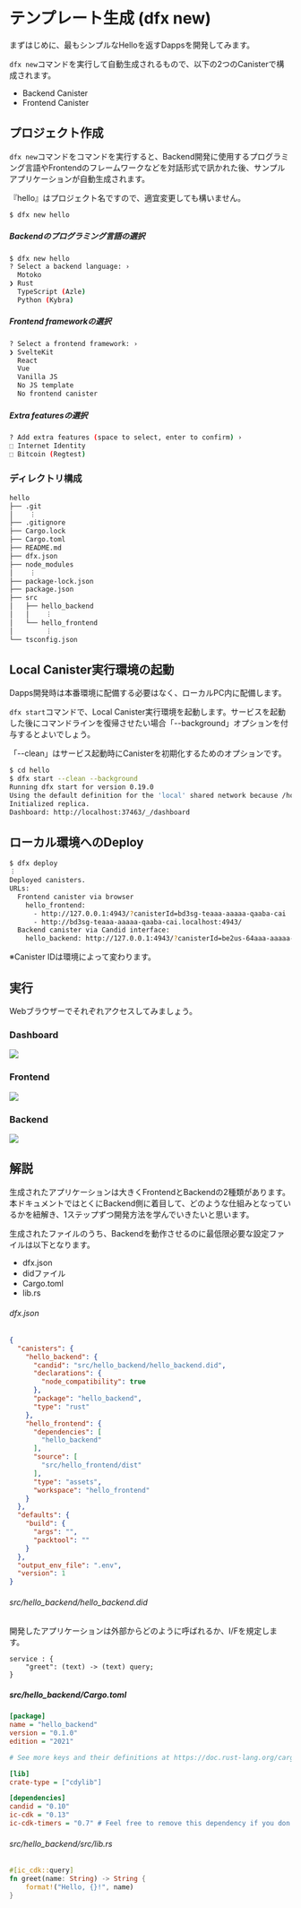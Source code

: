 # テンプレート生成 (dfx new)

まずはじめに、最もシンプルなHelloを返すDappsを開発してみます。

`dfx new`コマンドを実行して自動生成されるもので、以下の2つのCanisterで構成されます。

- Backend Canister
- Frontend Canister

## プロジェクト作成

`dfx new`コマンドをコマンドを実行すると、Backend開発に使用するプログラミング言語やFrontendのフレームワークなどを対話形式で訊かれた後、サンプルアプリケーションが自動生成されます。

『hello』はプロジェクト名ですので、適宜変更しても構いません。

```bash
$ dfx new hello
```

##### Backendのプログラミング言語の選択

```bash
$ dfx new hello
? Select a backend language: ›  
  Motoko
❯ Rust
  TypeScript (Azle)
  Python (Kybra)
```

##### Frontend frameworkの選択

```bash
? Select a frontend framework: ›  
❯ SvelteKit
  React
  Vue
  Vanilla JS
  No JS template
  No frontend canister
```

##### Extra featuresの選択

```bash
? Add extra features (space to select, enter to confirm) ›
⬚ Internet Identity
⬚ Bitcoin (Regtest)
```

### ディレクトリ構成

```bash
hello
├── .git
│    ︙
├── .gitignore
├── Cargo.lock
├── Cargo.toml
├── README.md
├── dfx.json
├── node_modules
│    ︙
├── package-lock.json
├── package.json
├── src
│   ├── hello_backend
│   │    ︙
│   └── hello_frontend
│        ︙
└── tsconfig.json
```

## Local Canister実行環境の起動

Dapps開発時は本番環境に配備する必要はなく、ローカルPC内に配備します。

`dfx start`コマンドで、Local Canister実行環境を起動します。サービスを起動した後にコマンドラインを復帰させたい場合「--background」オプションを付与するとよいでしょう。

「--clean」はサービス起動時にCanisterを初期化するためのオプションです。

```bash
$ cd hello
$ dfx start --clean --background
Running dfx start for version 0.19.0
Using the default definition for the 'local' shared network because /home/toshio/.config/dfx/networks.json does not exist.
Initialized replica.
Dashboard: http://localhost:37463/_/dashboard
```

## ローカル環境へのDeploy

```bash
$ dfx deploy
︙
Deployed canisters.
URLs:
  Frontend canister via browser
    hello_frontend:
      - http://127.0.0.1:4943/?canisterId=bd3sg-teaaa-aaaaa-qaaba-cai
      - http://bd3sg-teaaa-aaaaa-qaaba-cai.localhost:4943/
  Backend canister via Candid interface:
    hello_backend: http://127.0.0.1:4943/?canisterId=be2us-64aaa-aaaaa-qaabq-cai&id=bkyz2-fmaaa-aaaaa-qaaaq-cai
```

※Canister IDは環境によって変わります。

## 実行

Webブラウザーでそれぞれアクセスしてみましょう。

### Dashboard

![](.gitbook/assets/template/01_dashboard.png)

### Frontend

![](.gitbook/assets/template/02_frontend.png)

### Backend

![](.gitbook/assets/template/03_backend.png)

## 解説

生成されたアプリケーションは大きくFrontendとBackendの2種類があります。本ドキュメントではとくにBackend側に着目して、どのような仕組みとなっているかを紐解き、1ステップずつ開発方法を学んでいきたいと思います。

生成されたファイルのうち、Backendを動作させるのに最低限必要な設定ファイルは以下となります。
- dfx.json
- didファイル
- Cargo.toml
- lib.rs

###### dfx.json

```json
{
  "canisters": {
    "hello_backend": {
      "candid": "src/hello_backend/hello_backend.did",
      "declarations": {
        "node_compatibility": true
      },
      "package": "hello_backend",
      "type": "rust"
    },
    "hello_frontend": {
      "dependencies": [
        "hello_backend"
      ],
      "source": [
        "src/hello_frontend/dist"
      ],
      "type": "assets",
      "workspace": "hello_frontend"
    }
  },
  "defaults": {
    "build": {
      "args": "",
      "packtool": ""
    }
  },
  "output_env_file": ".env",
  "version": 1
}
```

###### src/hello_backend/hello_backend.did

開発したアプリケーションは外部からどのように呼ばれるか、I/Fを規定します。

```text
service : {
    "greet": (text) -> (text) query;
}
```

##### src/hello_backend/Cargo.toml

```ini
[package]
name = "hello_backend"
version = "0.1.0"
edition = "2021"

# See more keys and their definitions at https://doc.rust-lang.org/cargo/reference/manifest.html

[lib]
crate-type = ["cdylib"]

[dependencies]
candid = "0.10"
ic-cdk = "0.13"
ic-cdk-timers = "0.7" # Feel free to remove this dependency if you don't need timers
```

###### src/hello_backend/src/lib.rs

```rust
#[ic_cdk::query]
fn greet(name: String) -> String {
    format!("Hello, {}!", name)
}
```
